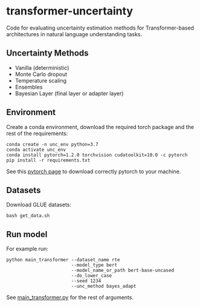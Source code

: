 # transformer-uncertainty
Code for evaluating uncertainty estimation methods for Transformer-based architectures in natural language understanding tasks.

## Uncertainty Methods
* Vanilla (deterministic)
* Monte Carlo dropout
* Temperature scaling
* Ensembles
* Bayesian Layer (final layer or adapter layer)

## Environment
Create a conda environment, download the required torch package and the rest of the requirements:
```
conda create -n unc_env python=3.7
conda activate unc_env
conda install pytorch=1.2.0 torchvision cudatoolkit=10.0 -c pytorch
pip install -r requirements.txt
```
See this [pytorch page](https://pytorch.org/get-started/previous-versions/) to download correctly pytorch to your machine.

## Datasets
Download GLUE datasets:
```
bash get_data.sh
```
## Run model
For example run:
```
python main_transformer --dataset_name rte 
                        --model_type bert 
                        --model_name_or_path bert-base-uncased 
                        --do_lower_case 
                        --seed 1234 
                        --unc_method bayes_adapt
```
See [main_transformer.py](https://github.com/mourga/transformer-uncertainty/blob/main/main_transformer.py) for the rest of arguments.
